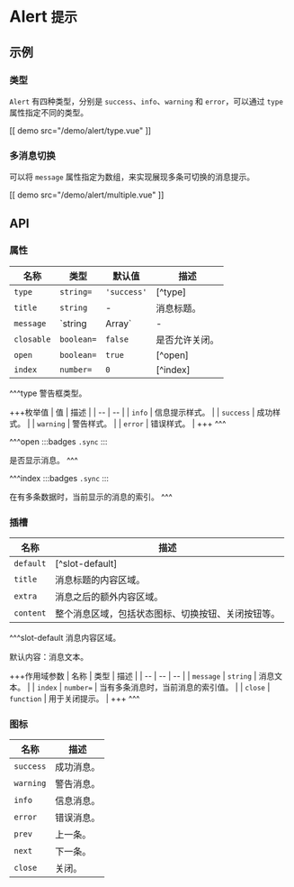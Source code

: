 # Alert <small>提示</small>

## 示例

### 类型

`Alert` 有四种类型，分别是 `success`、`info`、`warning` 和 `error`，可以通过 `type` 属性指定不同的类型。

[[ demo src="/demo/alert/type.vue" ]]

### 多消息切换

可以将 `message` 属性指定为数组，来实现展现多条可切换的消息提示。

[[ demo src="/demo/alert/multiple.vue" ]]

## API

### 属性

| 名称 | 类型 | 默认值 | 描述 |
| -- | -- | -- | -- |
| `type` | `string=` | `'success'` | [^type] |
| `title` | `string` | - | 消息标题。 |
| `message` | `string | Array<string>` | - | 消息内容，当类型为数组时会显示多条数据并支持切换上一条/下一条。 |
| `closable` | `boolean=` | `false` | 是否允许关闭。 |
| `open` | `boolean=` | `true` | [^open] |
| `index` | `number=` | `0` | [^index] |

^^^type
警告框类型。

+++枚举值
| 值 | 描述 |
| -- | -- |
| `info` | 信息提示样式。 |
| `success` | 成功样式。 |
| `warning` | 警告样式。 |
| `error` | 错误样式。 |
+++
^^^

^^^open
:::badges
`.sync`
:::

是否显示消息。
^^^

^^^index
:::badges
`.sync`
:::

在有多条数据时，当前显示的消息的索引。
^^^

### 插槽

| 名称 | 描述 |
| -- | -- |
| `default` | [^slot-default] |
| `title` | 消息标题的内容区域。 |
| `extra` | 消息之后的额外内容区域。 |
| `content` | 整个消息区域，包括状态图标、切换按钮、关闭按钮等。 |

^^^slot-default
消息内容区域。

默认内容：消息文本。

+++作用域参数
| 名称 | 类型 | 描述 |
| -- | -- | -- |
| `message` | `string` | 消息文本。 |
| `index` | `number=` | 当有多条消息时，当前消息的索引值。 |
| `close` | `function` | 用于关闭提示。 |
+++
^^^

### 图标

| 名称 | 描述 |
| -- | -- |
| `success` | 成功消息。 |
| `warning` | 警告消息。 |
| `info` | 信息消息。 |
| `error` | 错误消息。 |
| `prev` | 上一条。 |
| `next` | 下一条。 |
| `close` | 关闭。 |
